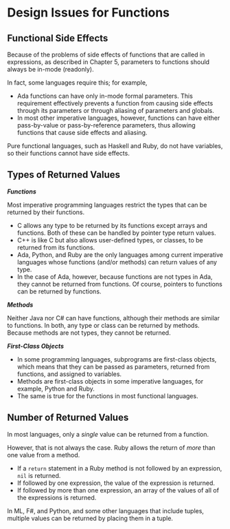 # Design Issues for Functions

## Functional Side Effects

Because of the problems of side effects of functions that are called in expressions, as described in Chapter 5, parameters to functions should always be in-mode (readonly).

In fact, some languages require this; for example,

- Ada functions can have only in-mode formal parameters. This requirement effectively prevents a function from causing side effects through its parameters or through aliasing of parameters and globals.
- In most other imperative languages, however, functions can have either pass-by-value or pass-by-reference parameters, thus allowing functions that cause side effects and aliasing.

Pure functional languages, such as Haskell and Ruby, do not have variables,
so their functions cannot have side effects.

## Types of Returned Values

***Functions***

Most imperative programming languages restrict the types that can be returned by their functions.

- C allows any type to be returned by its functions except arrays and functions. Both of these can be handled by pointer type return values.
- C++ is like C but also allows user-defined types, or classes, to be returned from its functions.
- Ada, Python, and Ruby are the only languages among current imperative languages whose functions (and/or methods) can return values of any type.
- In the case of Ada, however, because functions are not types in Ada, they cannot be returned from functions. Of course, pointers to functions can be returned by functions.

***Methods***

Neither Java nor C# can have functions, although their methods are similar to functions. In both, any type or class can be returned by methods. Because methods are not types, they cannot be returned.

***First-Class Objects***

- In some programming languages, subprograms are first-class objects, which means that they can be passed as parameters, returned from functions, and assigned to variables.
- Methods are first-class objects in some imperative languages, for example, Python and Ruby.
- The same is true for the functions in most functional languages.

## Number of Returned Values

In most languages, only a *single* value can be returned from a function.

However, that is not always the case. Ruby allows the return of *more* than one value from a method.

- If a `return` statement in a Ruby method is not followed by an expression, `nil` is returned.
- If followed by one expression, the value of the expression is returned.
- If followed by more than one expression, an array of the values of all of the expressions is returned.

In ML, F#, and Python, and some other languages that include tuples, multiple values can be returned by placing them in a tuple.
